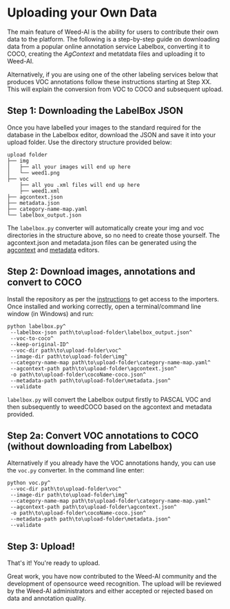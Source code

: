# Uploading your Own Data
The main feature of Weed-AI is the ability for users to contribute their own data to the platform. 
The following is a step-by-step guide on downloading data from a popular online annotation service Labelbox,
converting it to COCO, creating the *AgContext* and metatdata files and uploading it to Weed-AI.

Alternatively, if you are using one of the other labeling services below that produces VOC annotations
follow these instructions starting at Step XX. This will explain the conversion from VOC to COCO and
subsequent upload.

## Step 1: Downloading the LabelBox JSON
Once you have labelled your images to the standard required for the database in the Labelbox editor, download
the JSON and save it into your upload folder. Use the directory structure provided below:

```
upload folder
├── img
│   ├── all your images will end up here
│   └── weed1.png
├── voc
    ├── all you .xml files will end up here
    ├── weed1.xml
├── agcontext.json
├── metadata.json
├── category-name-map.yaml
└── labelbox_output.json

```
The `labelbox.py` converter will automatically create your img and voc directories in the structure above, so no
need to create those yourself. The agcontext.json and metadata.json files can be generated using the 
[agcontext](https://weed-ai.sydney.edu.au/editor)
and [metadata](https://weed-ai.sydney.edu.au/meta-editor) editors.

## Step 2: Download images, annotations and convert to COCO
Install the repository as per the [instructions](https://weed-ai.sydney.edu.au/weedcoco) to get access to the importers.
Once installed and working correctly, open a terminal/command line window (in Windows) and run:
```shell script
python labelbox.py^
 --labelbox-json path\to\upload-folder\labelbox_output.json^
 --voc-to-coco^
 --keep-original-ID^
 --voc-dir path\to\upload-folder\voc^
 --image-dir path\to\upload-folder\img^
 --category-name-map path\to\upload-folder\category-name-map.yaml^
 --agcontext-path path\to\upload-folder\agcontext.json^
 -o path\to\upload-folder\cocoName-coco.json^
 --metadata-path path\to\upload-folder\metadata.json^
 --validate
```
`labelbox.py` will convert the Labelbox output firstly to PASCAL VOC and then subsequently to weedCOCO based on the 
agcontext and metadata provided.

## Step 2a: Convert VOC annotations to COCO (without downloading from Labelbox)
Alternatively if you already have the VOC annotations handy, you can use the `voc.py` converter. In the command line enter:
```shell script
python voc.py^
 --voc-dir path\to\upload-folder\voc^
 --image-dir path\to\upload-folder\img^
 --category-name-map path\to\upload-folder\category-name-map.yaml^
 --agcontext-path path\to\upload-folder\agcontext.json^
 -o path\to\upload-folder\cocoName-coco.json^
 --metadata-path path\to\upload-folder\metadata.json^
 --validate
``` 

## Step 3: Upload!
That's it! You're ready to upload.

Great work, you have now contributed to the Weed-AI community and the development of opensource weed
recognition. The upload will be reviewed by the Weed-AI administrators and either accepted or rejected
based on data and annotation quality.